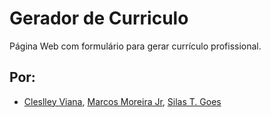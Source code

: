 # Gerador de Curriculo

Página Web com formulário para gerar currículo profissional.

## Por: 
* [Cleslley Viana](https://github.com/cleslley), [Marcos Moreira Jr](https://github.com/MarcosMMJr), [Silas T. Goes](https://github.com/silastgoes)